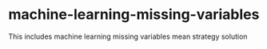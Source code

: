 # machine-learning-missing-variables
This includes machine learning missing variables mean strategy solution
